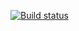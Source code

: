 [![Build status](https://ci.appveyor.com/api/projects/status/58negdlxp4m939m9?svg=true)](https://ci.appveyor.com/project/arbprog/ra-hooks-useeffect)
